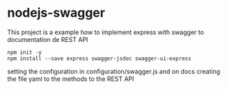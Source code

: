 # nodejs-swagger

This project is a example how to implement express with swagger to documentation de REST API

```
npm init -y 
npm install --save express swagger-jsdoc swagger-ui-express
```

setting the configuration in configuration/swagger.js and on docs creating the file yaml to the methods to the REST API
